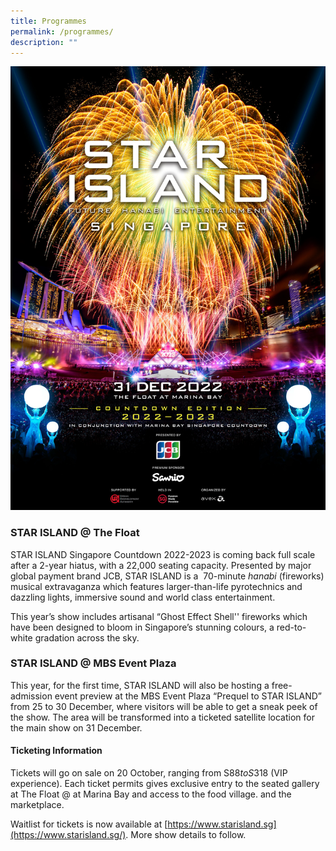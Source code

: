 ```yaml
---
title: Programmes
permalink: /programmes/
description: ""
---
```

![starisland](/images/KV_0918.jpeg) 

### STAR ISLAND @ The Float

STAR ISLAND Singapore Countdown 2022-2023 is coming back full scale after a 2-year hiatus, with a 22,000 seating capacity. Presented by major global payment brand JCB, STAR ISLAND is a  70-minute _hanabi_ (fireworks) musical extravaganza which features larger-than-life pyrotechnics and dazzling lights, immersive sound and world class entertainment.

This year’s show includes artisanal “Ghost Effect Shell'' fireworks which have been designed to bloom in Singapore’s stunning colours, a red-to-white gradation across the sky.

### STAR ISLAND @ MBS Event Plaza

This year, for the first time, STAR ISLAND will also be hosting a free-admission event preview at the MBS Event Plaza “Prequel to STAR ISLAND” from 25 to 30 December, where visitors will be able to get a sneak peek of the show. The area will be transformed into a ticketed satellite location for the main show on 31 December. 

#### Ticketing Information

Tickets will go on sale on 20 October, ranging from S$88 to S$318 (VIP experience). Each ticket permits gives exclusive entry to the seated gallery at The Float @ at Marina Bay and access to the food village. and the marketplace. 

Waitlist for tickets is now available at [https://www.starisland.sg](https://www.starisland.sg/). More show details to follow.
